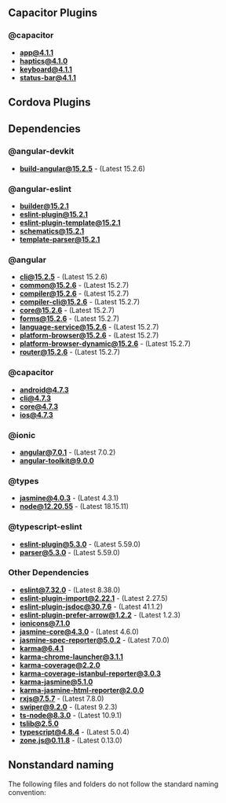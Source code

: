 ## Capacitor Plugins

### @capacitor
- **app@4.1.1**
- **haptics@4.1.0**
- **keyboard@4.1.1**
- **status-bar@4.1.1**
## Cordova Plugins

## Dependencies

### @angular-devkit
- **build-angular@15.2.5** - (Latest 15.2.6)
### @angular-eslint
- **builder@15.2.1**
- **eslint-plugin@15.2.1**
- **eslint-plugin-template@15.2.1**
- **schematics@15.2.1**
- **template-parser@15.2.1**
### @angular
- **cli@15.2.5** - (Latest 15.2.6)
- **common@15.2.6** - (Latest 15.2.7)
- **compiler@15.2.6** - (Latest 15.2.7)
- **compiler-cli@15.2.6** - (Latest 15.2.7)
- **core@15.2.6** - (Latest 15.2.7)
- **forms@15.2.6** - (Latest 15.2.7)
- **language-service@15.2.6** - (Latest 15.2.7)
- **platform-browser@15.2.6** - (Latest 15.2.7)
- **platform-browser-dynamic@15.2.6** - (Latest 15.2.7)
- **router@15.2.6** - (Latest 15.2.7)
### @capacitor
- **android@4.7.3**
- **cli@4.7.3**
- **core@4.7.3**
- **ios@4.7.3**
### @ionic
- **angular@7.0.1** - (Latest 7.0.2)
- **angular-toolkit@9.0.0**
### @types
- **jasmine@4.0.3** - (Latest 4.3.1)
- **node@12.20.55** - (Latest 18.15.11)
### @typescript-eslint
- **eslint-plugin@5.3.0** - (Latest 5.59.0)
- **parser@5.3.0** - (Latest 5.59.0)
### Other Dependencies
- **eslint@7.32.0** - (Latest 8.38.0)
- **eslint-plugin-import@2.22.1** - (Latest 2.27.5)
- **eslint-plugin-jsdoc@30.7.6** - (Latest 41.1.2)
- **eslint-plugin-prefer-arrow@1.2.2** - (Latest 1.2.3)
- **ionicons@7.1.0**
- **jasmine-core@4.3.0** - (Latest 4.6.0)
- **jasmine-spec-reporter@5.0.2** - (Latest 7.0.0)
- **karma@6.4.1**
- **karma-chrome-launcher@3.1.1**
- **karma-coverage@2.2.0**
- **karma-coverage-istanbul-reporter@3.0.3**
- **karma-jasmine@5.1.0**
- **karma-jasmine-html-reporter@2.0.0**
- **rxjs@7.5.7** - (Latest 7.8.0)
- **swiper@9.2.0** - (Latest 9.2.3)
- **ts-node@8.3.0** - (Latest 10.9.1)
- **tslib@2.5.0**
- **typescript@4.8.4** - (Latest 5.0.4)
- **zone.js@0.11.8** - (Latest 0.13.0)


## Nonstandard naming
The following files and folders do not follow the standard naming convention:

